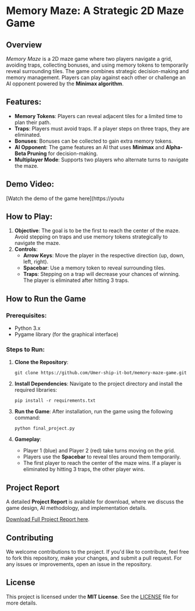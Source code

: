 
# Memory Maze: A Strategic 2D Maze Game

## Overview
*Memory Maze* is a 2D maze game where two players navigate a grid, avoiding traps, collecting bonuses, and using memory tokens to temporarily reveal surrounding tiles. The game combines strategic decision-making and memory management. Players can play against each other or challenge an AI opponent powered by the **Minimax algorithm**.

## Features:
- **Memory Tokens**: Players can reveal adjacent tiles for a limited time to plan their path.
- **Traps**: Players must avoid traps. If a player steps on three traps, they are eliminated.
- **Bonuses**: Bonuses can be collected to gain extra memory tokens.
- **AI Opponent**: The game features an AI that uses **Minimax** and **Alpha-Beta Pruning** for decision-making.
- **Multiplayer Mode**: Supports two players who alternate turns to navigate the maze.

## Demo Video:
[Watch the demo of the game here](https://youtu

## How to Play:
1. **Objective**: The goal is to be the first to reach the center of the maze. Avoid stepping on traps and use memory tokens strategically to navigate the maze.
2. **Controls**:
   - **Arrow Keys**: Move the player in the respective direction (up, down, left, right).
   - **Spacebar**: Use a memory token to reveal surrounding tiles.
   - **Traps**: Stepping on a trap will decrease your chances of winning. The player is eliminated after hitting 3 traps.

## How to Run the Game

### Prerequisites:
- Python 3.x
- Pygame library (for the graphical interface)

### Steps to Run:
1. **Clone the Repository**:
   ```
   git clone https://github.com/Umer-ship-it-bot/memory-maze-game.git
   ```

2. **Install Dependencies**:
   Navigate to the project directory and install the required libraries:
   ```
   pip install -r requirements.txt
   ```

3. **Run the Game**:
   After installation, run the game using the following command:
   ```
   python final_project.py
   ```

4. **Gameplay**:
   - Player 1 (blue) and Player 2 (red) take turns moving on the grid.
   - Players use the **Spacebar** to reveal tiles around them temporarily.
   - The first player to reach the center of the maze wins. If a player is eliminated by hitting 3 traps, the other player wins.

## Project Report

A detailed **Project Report** is available for download, where we discuss the game design, AI methodology, and implementation details. 

[Download Full Project Report here](./Project_Report.pdf).

## Contributing

We welcome contributions to the project. If you'd like to contribute, feel free to fork this repository, make your changes, and submit a pull request. For any issues or improvements, open an issue in the repository.

## License

This project is licensed under the **MIT License**. See the [LICENSE](./LICENSE) file for more details.
